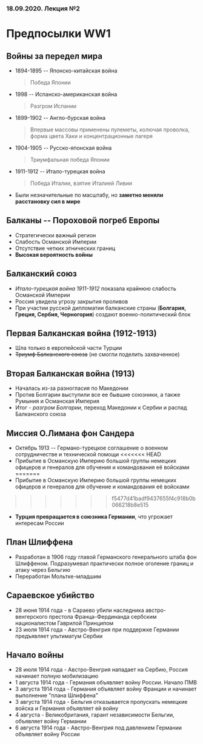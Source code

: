 ### 18.09.2020. Лекция №2

# Предпосылки WW1

## Войны за передел мира

* 1894-1895 -- Японско-китайская война
    > Победа Японии
* 1998 -- Испанско-американская война
    > Разгром Испании
* 1899-1902 -- Англо-бурская война
    > Впервые массовы применены пулеметы, колючая проволка, форма цвета Хаки и концентрационные лагеря
* 1904-1905 -- Русско-японская война
    > Триумфальная победа Японии
* 1911-1912 -- Итало-турецкая война
    > Победа Италии, взятие Италией Ливии
* Были незначительные по масштабу, но **заметно меняли расстановку сил в мире**

## Балканы -- Пороховой погреб Европы

* Стратегически важный регион
* Слабость Османской Империи
* Отсутствие четких этнических границ
* **Высокая вероятность войны**

## Балканский союз

* *Итало-турецкая война 1911-1912* показала крайнюю слабость Османской Империи
* Россия увидела угрозу закрытия проливов
* При участии русской дипломатии балканские страны (**Болгария, Греция, Сербия, Черногория**) создают военно-политический блок

## Первая Балканская война (1912-1913)

* Шла только в европейской части Турции
* ~~Триумф Балканского союза~~ (не смогли поделить захваченное)

## Вторая Балканская война (1913)

* Началась из-за разногласия по Македонии
* Против Болгарии выступили все ее бывшие союзники, а также Румыния и Османская Империя
* Итог - *разгром Болгарии*, переход Македонии к Сербии и распад Балканского союза

## Миссия О.Лимана фон Сандера

* Октябрь 1913 -- Германо-турецкое соглашение о военном сотрудничестве и технической помощи
<<<<<<< HEAD
* Прибытие в Османскую Империю большой группы немецких офицеров и генералов для обучения и командования её войсками
=======
* Прибытие в Османскую Империю большой группы немецких офицеров и генералов для обучение и командования её войсками
>>>>>>> f5477d41badf9437655f4c918b0b066218b8e515
* **Турция превращается в союзника Германии**, что угрожает интересам России

## План Шлиффена

* Разработан в 1906 году главой Германского генерального штаба фон Шлиффеном. Подразумевал практически полное оголение границ и атаку через Бельгию
* Переработан Мольтке-младшим

## Сараевское убийство

* 28 июня 1914 года - в Сараево убили наследника австро-венгерского престола Франца-Фердинанда сербским националистом Гаврилой Принципом
* 23 июля 1914 года - Австро-Венгрия при поддержке Германии предъявляет ультиматум Сербии

## Начало войны

* 28 июля 1914 года - Австро-Венгрия нападает на Сербию, Россия начинает полную мобилизацию
* 1 августа 1914 года - Германия объявляет войну России. Начало ПМВ
* 3 августа 1914 года - Германия объявляет войну Франции и начинает выполнение "плана Шлиффена"
* 3 августа 1914 года - Бельгия отказывается пропускать немецкие войска и Германия объявляет ей войну
* 4 августа - Великобритания, гарант независимости Бельгии, объявляет войну Германии
* 6 августа 1914 года - Австро-Венгрия под давлением Германии объявляет войну России
